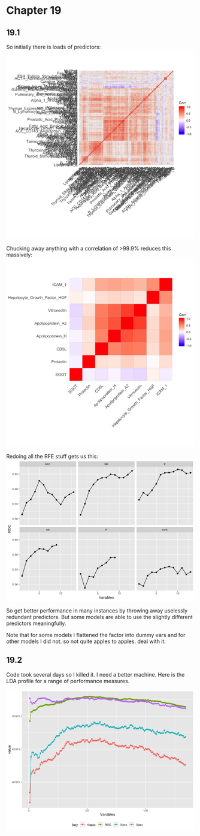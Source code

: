 # Chapter 19

## 19.1 

So initially there is loads of predictors:
![img](19.1/all_plot.png)

Chucking away anything with a correlation of >99.9% reduces this massively: 
![img](19.1/some_plot.png)

Redoing all the RFE stuff gets us this: 
![img](19.1/conv_plot.png)

So get better performance in many instances by throwing away uselessly redundant predictors. But some models are able to use the slightly different predictors meaningfully.

Note that for some models I flattened the factor into dummy vars and for other models I did not. so not quite apples to apples. deal with it. 

## 19.2

Code took several days so I killed it. I need a better machine. Here is the LDA profile for a range of performance measures.

![img](19.2/plot.png)